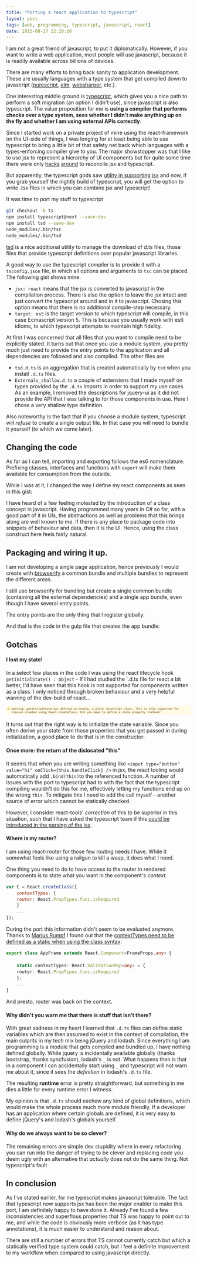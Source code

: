 ```yaml
---
title: "Porting a react application to typescript"
layout: post
tags: [web, programming, typescript, javascript, react]
date: 2015-08-27 22:20:10
---
```


I am not a great friend of javascript, to put it diplomatically. However, if you want to write a web application, most people will use javascript, because it is readily available across billions of devices.

There are many efforts to bring back sanity to application development. These are usually languages with a type system that get compiled down to javascript ([purescript][1], [elm][2], [websharper][3], etc.).

One interesting middle ground is [typescript][4], which gives you a nice path to perform a soft migration (an option I didn't use), since javascript is also typescript. The value proposition for me is **using a compiler that performs checks over a type system, sees whether I didn't make anything up on the fly and whether I am using external APIs correctly**.

Since I started work on a private project of mine using the react-framework on the UI-side of things, I was longing for at least being able to use typescript to bring a little bit of that safety net back which languages with a types-enforcing compiler give to you. The major showstopper was that I like to use jsx to represent a hierarchy of UI components but for quite some time there were only [hacks][5] [around][6] to reconcile jsx and typescript.

But apparently, the typescript gods saw [utility in supporting jsx][7] and now, if you grab yourself the nightly build of typescript, you will get the option to write *.tsx* files in which you can combine jsx and typescript!

It was time to port my stuff to typescript

```bash
git checkout -b ts
npm install typescript@next --save-dev
npm install tsd --save-dev
node_modules/.bin/tsc
node_modules/.bin/tsd
```

[tsd][8] is a nice additional utility to manage the download of d.ts files, those files that provide typescript definitions over popular javascript libraries.

A good way to use the typescript compiler is to provide it with a `tsconfig.json` file, in which all options and arguments to `tsc` can be placed. The following gist shows mine.

<Gist id="7e3dc1a86a1e2fb0baeb" file="tsconfig.json" />

* `jsx: react` means that the jsx is converted to javascript in the compilation process. There is also the option to leave the jsx intact and just convert the typescript around and in it to javascript. Chosing this option means that there is no additional compile-step necessary.
* `target: es5` is the target version to which typescript will compile, in this case Ecmascript version 5. This is because you usually work with es6 idioms, to which typescript attempts to maintain high fidelity.

At first I was concerned that all files that you want to compile need to be explicitly stated. It turns out that once you use a module system, you pretty much just need to provide the entry points to the application and all dependencies are followed and also compiled. The other files are

* `tsd.d.ts` is an aggregation that is created automatically by `tsd` when you install `.d.ts` files.
* `Externals_shallow.d.ts` a couple of extensions that I made myself on types provided by the `.d.ts` imports in order to support my use cases. As an example, I removed the descriptions for jquery-ui as it did not provide the API that I was talking to for those components in use. Here I chose a very shallow type definition.

<Gist id="7e3dc1a86a1e2fb0baeb" file="Externals_shallow.d.ts" />

Also noteworthy is the fact that if you choose a module system, typescript will *refuse* to create a single output file. In that case you will need to bundle it yourself (to which we come later).

## Changing the code

As far as I can tell, importing and exporting follows the es6 nomenclature. Prefixing classes, interfaces and functions with `export` will make them available for consumption from the outside.

While I was at it, I changed the way I define my react components as seen in this gist:

<Gist id="7e3dc1a86a1e2fb0baeb" file="ReactComponentBeforeAndAfter.ts" />

I have heard of a few feeling molested by the introduction of a class concept in javascript. Having programmed many years in C# so far, with a good part of it in UIs, the abstractions as well as problems that this brings along are well known to me. If there is any place to package code into snippets of behaviour and data, then it is the UI. Hence, using the class construct here feels fairly natural.

## Packaging and wiring it up.

I am not developing a single page application, hence previously I would create with [browserify][9] a common bundle and multiple bundles to represent the different areas.

I still use browserify for bundling but create a single common bundle (containing all the external dependencies) and a single app bundle, even though I have several entry points.

The entry points are the only thing that I register globally:

<Gist id="7e3dc1a86a1e2fb0baeb" file="EntryPoint.ts" />

And that is the code in the gulp file that creates the app bundle:

<Gist id="7e3dc1a86a1e2fb0baeb" file="GulpfileBundling.js" />

## Gotchas

#### I lost my state!

In a select few places in the code I was using the react lifecycle hook `getInitialState() : Object` - If I had studied the `.d.ts file for react a bit better, I'd have seen that this hook is not supported for components written as a class. I only noticed through broken behaviour and a very helpful warning of the dev-build of react...

![the funky bus](/assets/reactwarningstate.png "getInitialState not supported")

It turns out that the right way is to initialize the state variable. Since you often derive your state from those properties that you get passed in during initialization, a good place to do that is in the constructor:

<Gist id="7e3dc1a86a1e2fb0baeb" file="ReactInitialStateBeforeAndAfter.ts" />

#### Once more: the return of the dislocated "this"

It seems that when you are writing something like `<input type="button" value="hi" onClick={this.handleClick} />` in jsx, the react tooling would automatically add `.bind(this)`to the referenced function. A number of issues with the port to typescript had to with the fact that the typescript compiling wouldn't do this for me, effectively letting my functions end up on the wrong `this`. To mitigate this I need to add the call myself - another source of error which cannot be statically checked.

However, I consider react-tools' _correction_ of this to be superior in this situation, such that I have asked the typescript team if this [could be introduced in the parsing of the jsx][10].

#### Where is my router?

I am using react-router for those few routing needs I have. While it somewhat feels like using a railgun to kill a wasp, it does what I need.

One thing you need to do to have access to the router in rendered components is to state what you want in the component's *context*.

```javascript
var C = React.createClass({
	contextTypes: {
	router: React.PropTypes.func.isRequired
	}
	...
});
```

During the port this information didn't seem to be evaluated anymore. Thanks to [Marius Rumpf][12] I found out that the [contextTypes need to be defined as a static when using the class syntax][11]:

```typescript
export class AppFrame extends React.Component<FrameProps,any> {

	static contextTypes: React.ValidationMap<any> = {
	router: React.PropTypes.func.isRequired
	};
	...	
}
```

And presto, router was back on the context.

#### Why didn't you warn me that there is stuff that isn't there?

With great sadness in my heart I learned that `.d.ts` files can define static variables which are then assumed to exist in the context of compilation, the main culprits in my tech mix being jQuery and lodash. Since everything I am programming is a module that gets compiled and bundled up, I have nothing defined globally. While jquery is incidentally available globally (thanks bootstrap, thanks syncfusion), lodash's `_` is not. What happens then is that in a component I can accidentally start using `_` and typescript will not warn me about it, since it sees the _definition_ in lodash's `.d.ts` file.

The resulting **runtime** error is pretty straightforward, but something in me dies a little for every runtime error I witness.

My opinion is that `.d.ts` should eschew any kind of global definitions, which would make the whole process much more module friendly. If a developer has an application where certain globals are defined, it is very easy to define jQuery's and lodash's globals yourself.

#### Why do we always want to be so clever?

The remaining errors are simple dev stupidity where in every refactoring you can run into the danger of trying to be clever and replacing code you deem ugly with an alternative that _actually_ does not do the same thing. Not typescript's fault

## In conclusion

As I've stated earlier, for me typescript makes javascript tolerable. The fact that typescript now supports jsx has been the major enabler to make this port, I am definitely happy to have done it. Already I've found a few inconsistencies and superflous properties that TS was happy to point out to me, and while the code is obviously more verbose (as it has type annotations), it is much easier to understand and reason about.

There are still a number of errors that TS cannot currently catch but which a statically verified type system could catch, but I feel a definite improvement to my workflow when compared to using javascript directly. 


[1]: http://www.purescript.org
[2]: http://elm-lang.org
[3]: http://websharper.com/samples
[4]: http://www.typescriptlang.org
[5]: https://www.youtube.com/watch?v=9PTa9-PPVAc
[6]: https://www.npmjs.com/package/jsx-typescript
[7]: http://www.jbrantly.com/typescript-and-jsx/
[8]: http://definitelytyped.org/tsd/
[9]: http://browserify.org
[10]: https://github.com/Microsoft/TypeScript/issues/4530
[11]: https://github.com/rackt/react-router/issues/975#issuecomment-84463196
[12]: https://github.com/MariusRumpf	